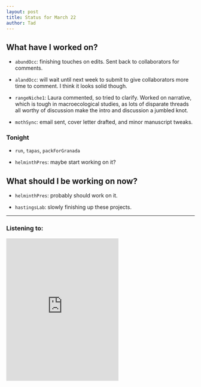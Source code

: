 ```yaml
---
layout: post 
title: Status for March 22 
author: Tad
---
```


## What have I worked on?

* `abundOcc`: finishing touches on edits. Sent back to collaborators for comments. 

* `alandOcc`: will wait until next week to submit to give collaborators more time to comment. I think it looks solid though. 

* `rangeNiche1`: Laura commented, so tried to clarify. Worked on narrative, which is tough in macroecological studies, as lots of disparate threads all worthy of discussion make the intro and discussion a jumbled knot. 

* `mothSync`: email sent, cover letter drafted, and minor manuscript tweaks. 






### Tonight

* `run`, `tapas`, `packForGranada`

* `helminthPres`: maybe start working on it?



## What should I be working on now?

* `helminthPres`: probably should work on it.

* `hastingsLab`: slowly finishing up these projects. 






--- 

### Listening to:

<iframe src="https://open.spotify.com/embed/track/2KBLTw6yPz4VwFMKgV1O1U" width="300" height="380" frameborder="0" allowtransparency="true" allow="encrypted-media"></iframe>

<i class='fa fa-code' style='color:pink'></i>
